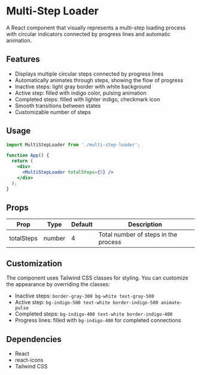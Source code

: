 # Multi-Step Loader

A React component that visually represents a multi-step loading process with circular indicators connected by progress lines and automatic animation.

## Features

- Displays multiple circular steps connected by progress lines
- Automatically animates through steps, showing the flow of progress
- Inactive steps: light gray border with white background
- Active step: filled with indigo color, pulsing animation
- Completed steps: filled with lighter indigo, checkmark icon
- Smooth transitions between states
- Customizable number of steps

## Usage

```jsx
import MultiStepLoader from './multi-step-loader';

function App() {
  return (
    <div>
      <MultiStepLoader totalSteps={5} />
    </div>
  );
}
```

## Props

| Prop | Type | Default | Description |
|------|------|---------|-------------|
| totalSteps | number | 4 | Total number of steps in the process |

## Customization

The component uses Tailwind CSS classes for styling. You can customize the appearance by overriding the classes:

- Inactive steps: `border-gray-300 bg-white text-gray-500`
- Active step: `bg-indigo-500 text-white border-indigo-500 animate-pulse`
- Completed steps: `bg-indigo-400 text-white border-indigo-400`
- Progress lines: filled with `bg-indigo-400` for completed connections

## Dependencies

- React
- react-icons
- Tailwind CSS